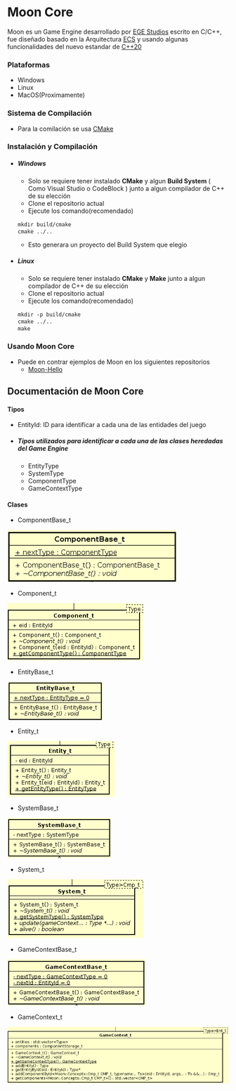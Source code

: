# Moon Core

Moon es un Game Engine desarrollado por [EGE Studios](https://github.com/EGE-Studios) escrito en C/C++,  fue diseñado basado en la Arquitectura [ECS](http://entity-systems.wikidot.com/) y usando algunas funcionalidades del nuevo estandar de [C++20](https://en.cppreference.com/w/cpp/20)

### Plataformas 
- Windows
- Linux
- MacOS(Proximamente)

### Sistema de Compilación
- Para la comilación se usa [CMake](https://cmake.org/)

### Instalación y Compilación
- ##### Windows
    - Solo se requiere tener instalado **CMake** y algun **Build System** ( Como Visual Studio o CodeBlock ) junto a algun compilador de C++ de su elección
    - Clone el repositorio actual
    - Ejecute los comando(recomendado)
    ```
    mkdir build/cmake
    cmake ../..
    ```
    - Esto generara un proyecto del Build System que elegio

- ##### Linux
    - Solo se requiere tener instalado **CMake** y **Make** junto a algun compilador de C++ de su elección
    - Clone el repositorio actual
    - Ejecute los comando(recomendado)
    ```
    mkdir -p build/cmake
    cmake ../..
    make
    ```

### Usando Moon Core
- Puede en contrar ejemplos de Moon en los siguientes repositorios
    - [Moon-Hello](https://github.com/EGE-Studios/Moon/tree/master/examples)

## Documentación de Moon Core

#### Tipos
- EntityId: ID para identificar a cada una de las entidades del juego
- ##### Tipos utilizados para identificar a cada una de las clases heredadas del Game Engine
    - EntityType
    - SystemType
    - ComponentType
    - GameContextType
#### Clases
- ComponentBase_t

![ComponentBase_t](https://raw.githubusercontent.com/EGE-Studios/Moon/master/assets/ComponentBase_t.png)

- Component_t

![Component_t](https://raw.githubusercontent.com/EGE-Studios/Moon/master/assets/Component_t.png)

- EntityBase_t

![EntityBase_t](https://raw.githubusercontent.com/EGE-Studios/Moon/master/assets/EntittyBase_t.png)

- Entity_t

![Entity_t](https://raw.githubusercontent.com/EGE-Studios/Moon/master/assets/Entity_t.png)

- SystemBase_t

![SystemBase_t](https://raw.githubusercontent.com/EGE-Studios/Moon/master/assets/SystemBase_t.png)

- System_t

![System_t](https://raw.githubusercontent.com/EGE-Studios/Moon/master/assets/System_t.png)

- GameContextBase_t

![GameContextBase_t](https://raw.githubusercontent.com/EGE-Studios/Moon/master/assets/GameContextBase_t.png)

- GameContext_t

![GameContext_t](https://raw.githubusercontent.com/EGE-Studios/Moon/master/assets/GameContext_t.png)
